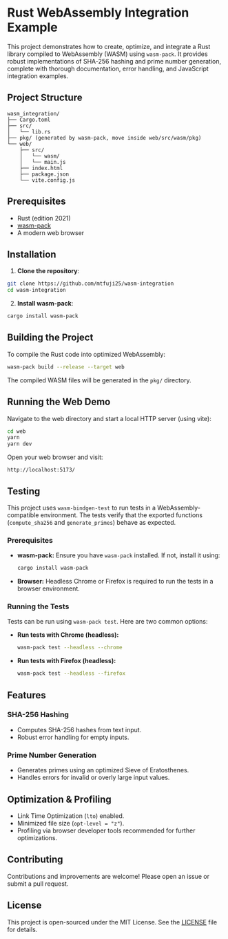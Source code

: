 # Rust WebAssembly Integration Example

This project demonstrates how to create, optimize, and integrate a Rust library compiled to WebAssembly (WASM) using `wasm-pack`. It provides robust implementations of SHA-256 hashing and prime number generation, complete with thorough documentation, error handling, and JavaScript integration examples.

## Project Structure

```
wasm_integration/
├── Cargo.toml
├── src/
│   └── lib.rs
├── pkg/ (generated by wasm-pack, move inside web/src/wasm/pkg)
└── web/
    ├── src/
    │   └── wasm/
    │   └── main.js
    ├── index.html
    ├── package.json
    └── vite.config.js
```

## Prerequisites

- Rust (edition 2021)
- [wasm-pack](https://github.com/rustwasm/wasm-pack)
- A modern web browser

## Installation

1. **Clone the repository**:

```bash
git clone https://github.com/mtfuji25/wasm-integration
cd wasm-integration
```

2. **Install wasm-pack**:

```bash
cargo install wasm-pack
```

## Building the Project

To compile the Rust code into optimized WebAssembly:

```bash
wasm-pack build --release --target web
```

The compiled WASM files will be generated in the `pkg/` directory.

## Running the Web Demo

Navigate to the web directory and start a local HTTP server (using vite):

```bash
cd web
yarn
yarn dev
```

Open your web browser and visit:

```
http://localhost:5173/
```

## Testing

This project uses `wasm-bindgen-test` to run tests in a WebAssembly-compatible environment. The tests verify that the exported functions (`compute_sha256` and `generate_primes`) behave as expected.

### Prerequisites

- **wasm-pack:** Ensure you have `wasm-pack` installed. If not, install it using:
  ```bash
  cargo install wasm-pack
  ```
- **Browser:** Headless Chrome or Firefox is required to run the tests in a browser environment.

### Running the Tests

Tests can be run using `wasm-pack test`. Here are two common options:

- **Run tests with Chrome (headless):**
  ```bash
  wasm-pack test --headless --chrome
  ```

- **Run tests with Firefox (headless):**
  ```bash
  wasm-pack test --headless --firefox
  ```

## Features

### SHA-256 Hashing
- Computes SHA-256 hashes from text input.
- Robust error handling for empty inputs.

### Prime Number Generation
- Generates primes using an optimized Sieve of Eratosthenes.
- Handles errors for invalid or overly large input values.

## Optimization & Profiling
- Link Time Optimization (`lto`) enabled.
- Minimized file size (`opt-level = "z"`).
- Profiling via browser developer tools recommended for further optimizations.

## Contributing

Contributions and improvements are welcome! Please open an issue or submit a pull request.

## License

This project is open-sourced under the MIT License. See the [LICENSE](LICENSE) file for details.

